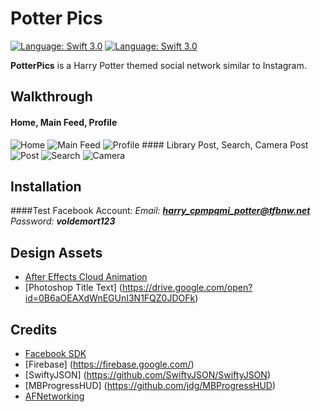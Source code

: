 # Potter Pics

[![Language: Swift 3.0](https://img.shields.io/badge/swift-3.0-orange.svg?style=flat)](https://developer.apple.com/swift)  [![Language: Swift 3.0](https://img.shields.io/github/license/mashape/apistatus.svg)](https://opensource.org/licenses/MIT)

**PotterPics** is a Harry Potter themed social network similar to Instagram.

## Walkthrough
#### Home, Main Feed, Profile
<img src='http://i.imgur.com/QBV9PRg.gif' title='Home' alt='Home'/>
<img src='http://i.imgur.com/RW69LiJ.gif' title='Main Feed' alt='Main Feed'/>
<img src='http://i.imgur.com/6Stnwns.gif' title='Profile' alt='Profile'/>
#### Library Post, Search, Camera Post
<img src='http://i.imgur.com/HE6sM7w.gif' title='Post' alt='Post'/>
<img src='http://i.imgur.com/geqrxUd.gif' title='Search' alt='Search'/>
<img src='http://i.imgur.com/4KXfHl3.gif' title='Camera' alt='Camera'/>

## Installation
####Test Facebook Account:
<i>Email: **harry_cpmpqmi_potter@tfbnw.net** <br>
Password: <b>voldemort123</b></i>

## Design Assets
- [After Effects Cloud Animation](https://drive.google.com/open?id=0B6aOEAXdWnEGanFLS3JORmNDWDA)
- [Photoshop Title Text] (https://drive.google.com/open?id=0B6aOEAXdWnEGUnI3N1FQZ0JDOFk)

## Credits
- [Facebook SDK](https://developers.facebook.com/docs/ios/)
- [Firebase] (https://firebase.google.com/)
- [SwiftyJSON] (https://github.com/SwiftyJSON/SwiftyJSON)
- [MBProgressHUD] (https://github.com/jdg/MBProgressHUD)
- [AFNetworking](https://github.com/AFNetworking/AFNetworking)